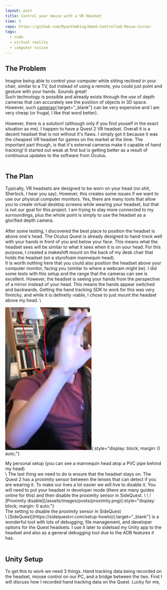 ```yaml
---
layout: post
title: Control your mouse with a VR Headset
time: 5
repo: https://github.com/RyantheKing/Hand-Controlled-Mouse-Cursor
tags:
  - code
  - virtual reality
  - computer vision
---
```


## The Problem
Imagine being able to control your computer while sitting reclined in your chair, similar to a TV, but instead of using a remote, you could just point and gesture with your hands. Sounds great! \
Such technology is possible and already exists through the use of depth cameras that can accurately see the position of objects in 3D space. However, such [cameras](https://www.amazon.com/Intel-Realsense-D435-Webcam-FPS/dp/B07BLS5477/){:target="_blank"} can be very expensive and I am very cheap (or frugal, I like that word better). \
\
However, there is a solution! (although only if you find youself in the exact situation as me). I happen to have a Quest 2 VR headset. Overall it is a decent headset that is not without it's flaws. I simply got it because it was the cheapest VR headset for games on the market at the time. The important part though, is that it's external cameras make it capable of hand tracking! It started out weak at first but is getting better as a result of continuous updates to the software from Oculus.
<br><br>

## The Plan
Typically, VR headsets are designed to be worn on your head (no shit, Sherlock, I hear you say). However, this creates some issues if we want to use our physical computer monitors. Yes, there are many tools that allow you to create virtual desktop screens while wearing your headset, but that is not our goal for this project. I am trying to stay more connected to my surroundings, plus the whole point is simply to use the headset as a glorified depth camera. \
\
After some testing, I discovered the best place to position the headset is above one's head. The Oculus Quest is already designed to hand-track well with your hands in front of you and below your face. This means what the headset sees will be similar to what it sees when it is on your head. For this purpose, I created a makeshift mount on the back of my desk chair that holds the headset (on a styrofoam mannequin head). \
It is worth nothing here that you could also position the headset above your computer monitor, facing you (similar to where a webcam might be). I did some tests with this setup and the range that the cameras can see is excellent. However, the headset is seeing your hands from the perspective of a mirror instead of your head. This means the hands appear switched and backwards. Getting the hand tracking SDK to work for this was very finnicky, and while it is definetly viable, I chose to just mount the headset above my head. \

![My headset setup](/assets/images/posts/vrsetup.png){:style="display: block; margin: 0 auto;"}
<figcaption>My personal setup (you can see a mannequin head atop a PVC pipe behind my head)</figcaption> \
The last thing we need to do is ensure that the headset stays on. The Quest 2 has a proximity sensor between the lenses that can detect if you are wearing it. To make our lives a lot easier we will hve to disable it. You will need to put your headset in developer mode (there are many guides online for this) and then disable the proximity sensor in SideQuest. \
\
![Proximity disable](/assets/images/posts/proximity.png){:style="display: block; margin: 0 auto;"}
<figcaption>The setting to disable the proximity sensor in SideQuest</figcaption> \
[SideQuest](https://sidequestvr.com/setup-howto){:target="_blank"} is a wonderful tool with lots of debugging, file management, and developer options for the Quest headsets. I use it later to sideload my Unity app to the headset and also as a general debugging tool due to the ADB features it has.
<br><br>

## Unity Setup
To get this to work we need 3 things. Hand tracking data being recorded on the headset, mouse control on our PC, and a bridge between the two. First I will discuss how I recorded hand tracking data on the Quest. Lucky for me, 